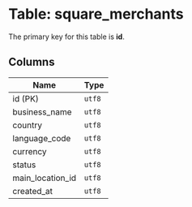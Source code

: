 # Table: square_merchants

The primary key for this table is **id**.

## Columns

| Name          | Type          |
| ------------- | ------------- |
|id (PK)|`utf8`|
|business_name|`utf8`|
|country|`utf8`|
|language_code|`utf8`|
|currency|`utf8`|
|status|`utf8`|
|main_location_id|`utf8`|
|created_at|`utf8`|